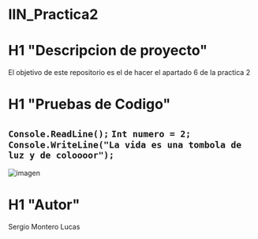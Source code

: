 # IIN_Practica2
# H1 "Descripcion de proyecto"
El objetivo de este repositorio es el de hacer el apartado 6 de la practica 2
# H1 "Pruebas de Codigo"
`Console.ReadLine();`
`Int numero = 2;`
`Console.WriteLine("La vida es una tombola de luz y de coloooor");`
---
![imagen](IIN_Practica2/ImagAp6.jpg'ImagAp6.jpg)
# H1 "Autor"
Sergio Montero Lucas
